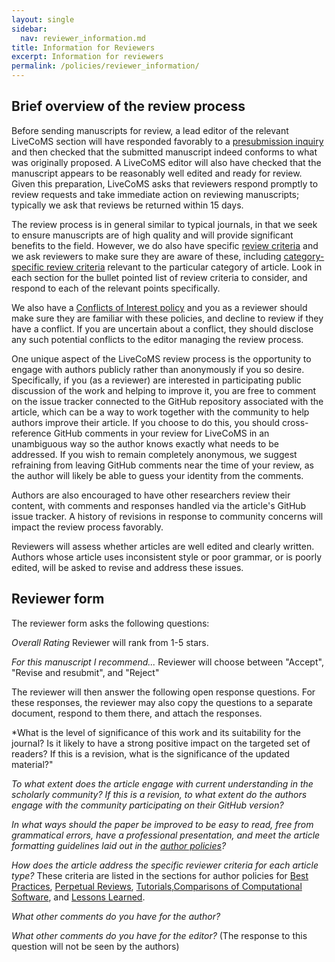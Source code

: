 ```yaml
---
layout: single
sidebar:
  nav: reviewer_information.md
title: Information for Reviewers
excerpt: Information for reviewers
permalink: /policies/reviewer_information/
---
```


## Brief overview of the review process

Before sending manuscripts for review, a lead editor of the relevant LiveCoMS section will have responded favorably to a [presubmission inquiry](https://livecomsjournal.github.io/authors/policies/#presubmission-letter) and then checked that the submitted manuscript indeed conforms to what was originally proposed.
A LiveCoMS editor will also have checked that the manuscript appears to be reasonably well edited and ready for review.
Given this preparation, LiveCoMS asks that reviewers respond promptly to review requests and take immediate action on reviewing manuscripts; typically we ask that reviews be returned within 15 days.

The review process is in general similar to typical journals, in that we seek to ensure manuscripts are of high quality and will provide significant benefits to the field.
However, we do also have specific [review criteria](https://livecomsjournal.github.io/authors/policies/#review-criteria) and we ask reviewers to make sure they are aware of these, including [category-specific review criteria](https://livecomsjournal.github.io/authors/policies/#types-of-articles) relevant to the particular category of article.  Look in each section for the bullet pointed list of review criteria to consider, and respond to each of the relevant points specifically.

We also have a [Conflicts of Interest policy](https://livecomsjournal.github.io/policies/livecoms_bylaws/#conflicts-of-interest) and you as a reviewer should make sure they are familiar with these policies, and decline to review if they have a conflict.  If you are uncertain about a conflict, they should disclose any such potential conflicts to the editor managing the review process.

One unique aspect of the LiveCoMS review process is the opportunity to engage with authors publicly rather than anonymously if you so desire.
Specifically, if you (as a reviewer) are interested in participating public discussion of the work and helping to improve it, you are free to comment on the issue tracker connected to the GitHub repository associated with the article, which can be a way to work together with the community to help authors improve their article.
If you choose to do this, you should cross-reference GitHub comments in your review for LiveCoMS in an unambiguous way so the author knows exactly what needs to be addressed.  If you wish to remain completely anonymous, we suggest refraining from leaving GitHub comments near the time of your review, as the author will likely be able to guess your identity from the comments.

Authors are also encouraged to have other researchers review their content, with comments and responses handled via the article's GitHub issue tracker.   A history of revisions in response to community concerns will impact the review process favorably.

Reviewers will assess whether articles are well edited and clearly written.
Authors whose article uses inconsistent style or poor grammar, or is poorly edited, will be asked to revise and address these issues.

## Reviewer form

The reviewer form asks the following questions:

*Overall Rating*
Reviewer will rank from 1-5 stars.

*For this manuscript I recommend...*
Reviewer will choose between "Accept", "Revise and resubmit", and "Reject"

The reviewer will then answer the following open response questions.  For these responses, the reviewer may also copy the questions to a separate document, respond to them there, and attach the responses.

*What is the level of significance of this work and its suitability for the journal? Is it likely to have a strong positive impact on the targeted set of readers? If this is a revision, what is the significance of the updated material?"

*To what extent does the article engage with current understanding in the scholarly community? If this is a revision, to what extent do the authors engage with the community participating on their GitHub version?*

*In what ways should the paper be improved to be easy to read, free from grammatical errors, have a professional presentation, and meet the article formatting guidelines laid out in the [author policies](https://livecomsjournal.github.io/authors/policies/)?*

*How does the article address the specific reviewer criteria for each article type?* These criteria are listed in the sections for author policies for [Best Practices](https://livecomsjournal.github.io/authors/policies/best_practices/#review-criteria), [Perpetual Reviews](https://livecomsjournal.github.io/authors/policies/perpetual_reviews/#review-criteria), [Tutorials](https://livecomsjournal.github.io/authors/policies/tutorials/#review-criteria),[Comparisons of Computational Software](https://livecomsjournal.github.io/authors/policies/compare_simulations/#review-criteria), and [Lessons Learned](https://livecomsjournal.github.io/authors/policies/lessons_learned/#review-criteria).

*What other comments do you have for the author?*

*What other comments do you have for the editor?* (The response to this question will not be seen by the authors)
